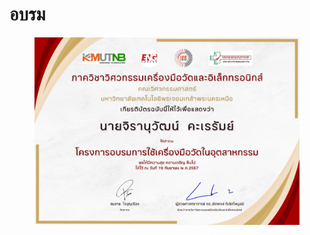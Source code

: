 # อบรม

<figure><img src="../.gitbook/assets/อบรมเครื่องมือวัด65-010746-1022-3.jpg" alt=""><figcaption></figcaption></figure>
